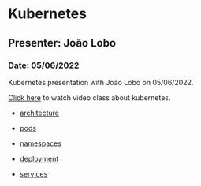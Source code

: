 # Kubernetes

## Presenter: João Lobo
### Date: 05/06/2022

Kubernetes presentation with João Lobo on 05/06/2022.

[Click here](#) to watch video class about kubernetes.

- [architecture](./architecture/README.md)

- [pods](./pods/README.md)

- [namespaces](./namespace/README.md)

- [deployment](./deployment/README.md)

- [services](./services/README.md)
